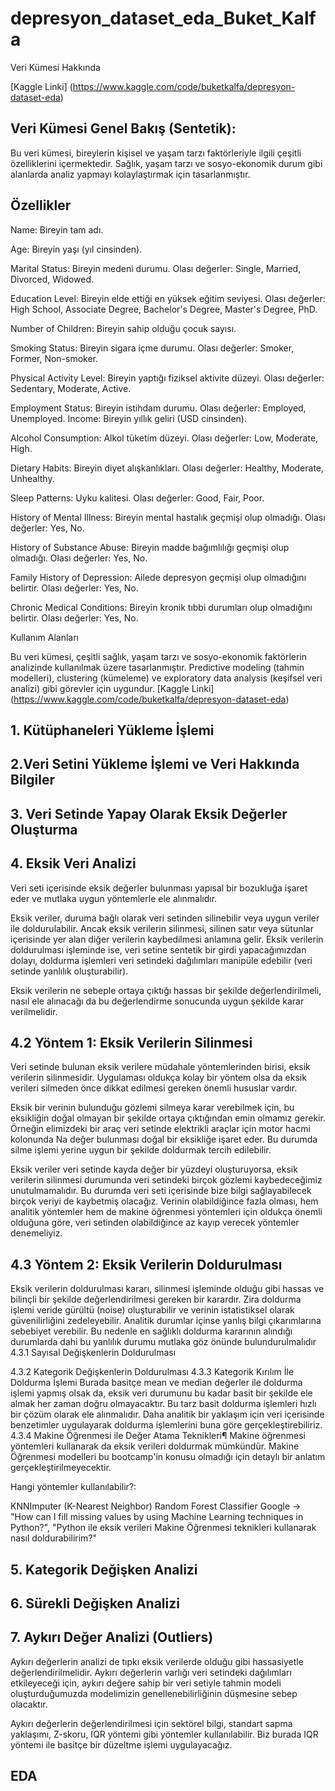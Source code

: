 # depresyon_dataset_eda_Buket_Kalfa
Veri Kümesi Hakkında

[Kaggle Linki] (https://www.kaggle.com/code/buketkalfa/depresyon-dataset-eda)

## Veri Kümesi Genel Bakış (Sentetik):

Bu veri kümesi, bireylerin kişisel ve yaşam tarzı faktörleriyle ilgili çeşitli özelliklerini içermektedir. Sağlık, yaşam tarzı ve sosyo-ekonomik durum gibi alanlarda analiz yapmayı kolaylaştırmak için tasarlanmıştır.
## Özellikler


Name: Bireyin tam adı.

Age: Bireyin yaşı (yıl cinsinden).

Marital Status: Bireyin medeni durumu. Olası değerler: Single, Married, Divorced, Widowed.

Education Level: Bireyin elde ettiği en yüksek eğitim seviyesi. Olası değerler: High School, Associate Degree, Bachelor's Degree, Master's Degree, PhD.

Number of Children: Bireyin sahip olduğu çocuk sayısı.

Smoking Status: Bireyin sigara içme durumu. Olası değerler: Smoker, Former, Non-smoker.

Physical Activity Level: Bireyin yaptığı fiziksel aktivite düzeyi. Olası değerler: Sedentary, Moderate, Active.

Employment Status: Bireyin istihdam durumu. Olası değerler: Employed, Unemployed.
Income: Bireyin yıllık geliri (USD cinsinden).

Alcohol Consumption: Alkol tüketim düzeyi. Olası değerler: Low, Moderate, High.

Dietary Habits: Bireyin diyet alışkanlıkları. Olası değerler: Healthy, Moderate, Unhealthy.

Sleep Patterns: Uyku kalitesi. Olası değerler: Good, Fair, Poor.

History of Mental Illness: Bireyin mental hastalık geçmişi olup olmadığı. Olası değerler: Yes, No.

History of Substance Abuse: Bireyin madde bağımlılığı geçmişi olup olmadığı. Olası değerler: Yes, No.

Family History of Depression: Ailede depresyon geçmişi olup olmadığını belirtir. Olası değerler: Yes, No.

Chronic Medical Conditions: Bireyin kronik tıbbi durumları olup olmadığını belirtir. Olası değerler: Yes, No.

Kullanım Alanları

Bu veri kümesi, çeşitli sağlık, yaşam tarzı ve sosyo-ekonomik faktörlerin analizinde kullanılmak üzere tasarlanmıştır. Predictive modeling (tahmin modelleri), clustering (kümeleme) ve exploratory data analysis (keşifsel veri analizi) gibi görevler için uygundur.
[Kaggle Linki] (https://www.kaggle.com/code/buketkalfa/depresyon-dataset-eda)

## 1. Kütüphaneleri Yükleme İşlemi
## 2.Veri Setini Yükleme İşlemi ve Veri Hakkında Bilgiler
## 3. Veri Setinde Yapay Olarak Eksik Değerler Oluşturma
## 4. Eksik Veri Analizi
Veri seti içerisinde eksik değerler bulunması yapısal bir bozukluğa işaret eder ve mutlaka uygun yöntemlerle ele alınmalıdır.

Eksik veriler, duruma bağlı olarak veri setinden silinebilir veya uygun veriler ile doldurulabilir. Ancak eksik verilerin silinmesi, silinen satır veya sütunlar içerisinde yer alan diğer verilerin kaybedilmesi anlamına gelir. Eksik verilerin doldurulması işleminde ise, veri setine sentetik bir girdi yapacağımızdan dolayı, doldurma işlemleri veri setindeki dağılımları manipüle edebilir (veri setinde yanlılık oluşturabilir).

Eksik verilerin ne sebeple ortaya çıktığı hassas bir şekilde değerlendirilmeli, nasıl ele alınacağı da bu değerlendirme sonucunda uygun şekilde karar verilmelidir.
## 4.2 Yöntem 1: Eksik Verilerin Silinmesi
Veri setinde bulunan eksik verilere müdahale yöntemlerinden birisi, eksik verilerin silinmesidir. Uygulaması oldukça kolay bir yöntem olsa da eksik verileri silmeden önce dikkat edilmesi gereken önemli hususlar vardır.

Eksik bir verinin bulunduğu gözlemi silmeya karar verebilmek için, bu eksikliğin doğal olmayan bir şekilde ortaya çıktığından emin olmamız gerekir. Örneğin elimizdeki bir araç veri setinde elektrikli araçlar için motor hacmi kolonunda Na değer bulunması doğal bir eksikliğe işaret eder. Bu durumda silme işlemi yerine uygun bir şekilde doldurmak tercih edilebilir.

Eksik veriler veri setinde kayda değer bir yüzdeyi oluşturuyorsa, eksik verilerin silinmesi durumunda veri setindeki birçok gözlemi kaybedeceğimiz unutulmamalıdır. Bu durumda veri seti içerisinde bize bilgi sağlayabilecek birçok veriyi de kaybetmiş olacağız. Verinin olabildiğince fazla olması, hem analitik yöntemler hem de makine öğrenmesi yöntemleri için oldukça önemli olduğuna göre, veri setinden olabildiğince az kayıp verecek yöntemler denemeliyiz.
## 4.3 Yöntem 2: Eksik Verilerin Doldurulması
Eksik verilerin doldurulması kararı, silinmesi işleminde olduğu gibi hassas ve bilinçli bir şekilde değerlendirilmesi gereken bir karardır. Zira doldurma işlemi veride gürültü (noise) oluşturabilir ve verinin istatistiksel olarak güvenilirliğini zedeleyebilir. Analitik durumlar içinse yanlış bilgi çıkarımlarına sebebiyet verebilir. Bu nedenle en sağlıklı doldurma kararının alındığı durumlarda dahi bu yanlılık durumu mutlaka göz önünde bulundurulmalıdır
4.3.1 Sayısal Değişkenlerin Doldurulması

4.3.2 Kategorik Değişkenlerin Doldurulması
4.3.3 Kategorik Kırılım İle Doldurma İşlemi
Burada basitçe mean ve median değerler ile doldurma işlemi yapmış olsak da, eksik veri durumunu bu kadar basit bir şekilde ele almak her zaman doğru olmayacaktır. Bu tarz basit doldurma işlemleri hızlı bir çözüm olarak ele alınmalıdır. Daha analitik bir yaklaşım için veri içerisinde benzetimler uygulayarak doldurma işlemlerini buna göre gerçekleştirebiliriz.
4.3.4 Makine Öğrenmesi ile Değer Atama Teknikleri¶
Makine öğrenmesi yöntemleri kullanarak da eksik verileri doldurmak mümkündür. Makine Öğrenmesi modelleri bu bootcamp'in konusu olmadığı için detaylı bir anlatım gerçekleştirilmeyecektir.

Hangi yöntemler kullanılabilir?:

KNNImputer (K-Nearest Neighbor) Random Forest Classifier Google -> "How can I fill missing values by using Machine Learning techniques in Python?", "Python ile eksik verileri Makine Öğrenmesi teknikleri kullanarak nasıl doldurabilirim?"
## 5. Kategorik Değişken Analizi
## 6. Sürekli Değişken Analizi
## 7. Aykırı Değer Analizi (Outliers)
Aykırı değerlerin analizi de tıpkı eksik verilerde olduğu gibi hassasiyetle değerlendirilmelidir. Aykırı değerlerin varlığı veri setindeki dağılımları etkileyeceği için, aykırı değere sahip bir veri setiyle tahmin modeli oluşturduğumuzda modelimizin genellenebilirliğinin düşmesine sebep olacaktır.

Aykırı değerlerin değerlendirilmesi için sektörel bilgi, standart sapma yaklaşımı, Z-skoru, IQR yöntemi gibi yöntemler kullanılabilir. Biz burada IQR yöntemi ile basitçe bir düzeltme işlemi uygulayacağız.
## EDA

